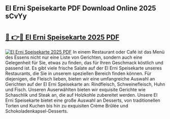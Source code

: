 ## El Erni Speisekarte PDF Download Online 2025 sCvYy

# <h2><a href="http://gcacpx5.nevu.top/?p=El+Erni+Speisekarte">🔗 👉🔴 El Erni Speisekarte 2025 PDF</a></h2>

[![El Erni Speisekarte 2025 PDF](https://i.imgur.com/dBaPXMq.png)](http://gcacpx5.nevu.top/?p=El+Erni+Speisekarte)
In einem Restaurant oder Café ist das Menü des Essens nicht nur eine Liste von Gerichten, sondern auch eine Gelegenheit für Sie, etwas zu finden, das für Ihren Geschmack köstlich und passend ist. Es gibt viele frische Salate auf der El Erni Speisekarte unseres Restaurants, die Sie in unserem speziellen Bereich finden können. Für diejenigen, die Fleisch lieben, bieten wir eine umfangreiche Auswahl an Gerichten auf der El Erni Speisekarte an: Rindfleisch, Schweinefleisch, Huhn und Fisch. Unseren Auserwählten bieten wir exquisite Gerichte wie Schaschlik und Steak an, die auf Holzkohle zubereitet werden. Unsere El Erni Speisekarte bietet eine große Auswahl an Desserts, von traditionellen Torten und Kuchen bis hin zu exquisiten Crème Brûlée und Schokoladenkapsel-Desserts.
